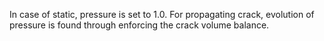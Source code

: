In case of static, pressure is set to 1.0. For propagating crack, evolution of pressure is found through enforcing the crack volume balance.

